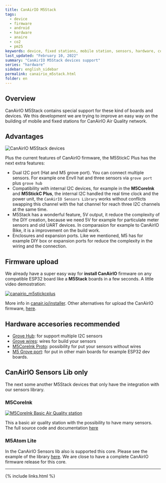 ```yaml
---
title: CanAirIO M5Stack
tags:
  - device
  - firmware
  - android
  - hardware
  - anaire
  - co2
  - pm25
keywords: device, fixed stations, mobile station, sensors, hardware, co2, pm25, hardware, M5Stack
last_updated: "February 10, 2022"
summary: "CanAirIO M5Stack devices support"
series: "hardware"
sidebar: english_sidebar
permalink: canairio_m5stack.html
folder: en
---
```


## Overview

CanAirIO M5Stack contains special support for these kind of boards and devices. We this development we are trying to improve an easy way on the building of mobile and fixed stations for CanAirIO Air Quality network.  

## Advantages

![CanAirIO M5Stack devices](/docs/images/m5_devices_collage.jpg)

Plus the current features of CanAirIO firmware, the M5StickC Plus has the next extra features:

- Dual I2C port (Hat and M5 grove port). You can connect multiple sensors. For example one EnvII hat and three sensors via `grove port` plus `grove hub`
- Compatibility with internal I2C devices, for example in the **M5CoreInk** and **M5StickC Plus**, the internal I2C handled the real time clock and the power unit, the `CanAirIO Sensors Library` works without conflicts swapping this channel with the hat channel for reach three I2C channels at the same time.
- M5Stack has a wonderful feature, 5V output, it reduce the complexity of the DIY creation, because we need 5V for example for particulate meter sensors and old UART devices. In comparasion for example to CanAirIO Bike, it is a improvement on the build work.
- Enclosures and expansion ports. Like we mentioned, M5 has for example DIY box or expansion ports for reduce the complexity in the wiring and the connection.

## Firmware upload

We already have a super easy way for **install CanAirIO** firmware on any compatible ESP32 board like a **M5Stack** boards in a few seconds. A little video demostration: 

[![canairio_m5stickcplus](https://user-images.githubusercontent.com/423856/152767232-81c11957-26f0-4a83-bf63-6a4bee41a168.gif)](https://youtu.be/TdX1AZ4PzBA)  

More info in [canair.io/installer](https://canair.io/installer.html).  Other alternatives for upload the CanAirIO firmware, [here](https://canair.io/docs/firmware_upload.html).

## Hardware accesories recommended

- [Grove Hub](https://shop.m5stack.com/products/mini-hub-module): for support multiple I2C sensors
- [Grove wires](https://shop.m5stack.com/products/4pin-buckled-grove-cable): wires for build your sensors
- [M5CoreInk Proto](https://shop.m5stack.com/products/coreink-proto-base): possibility for put your sensors without wires
- [M5 Grove port](https://shop.m5stack.com/products/connector-grove-to-grove-pin-servo): for put in other main boards for example ESP32 dev boards.

## CanAirIO Sensors Lib only

The next some another M5Stack devices that only have the integration with our sensors library.

### M5CoreInk

[![M5CoreInk Basic Air Quality station](/docs/images/m5_coreink_youtube.jpg)](https://www.youtube.com/watch?v=i15iEF47CbY)  

This a basic air quality station with the possibility to have many sensors. The full source code and documentation [here](https://github.com/hpsaturn/co2_m5coreink)

### M5Atom Lite

In the CanAirIO Sensors lib also is supported this core. Please see the example of the library [here](https://github.com/kike-canaries/canairio_sensorlib/tree/master/examples/m5atom). We are close to have a complete CanAirIO firmware release for this core.

---


{% include links.html %}

